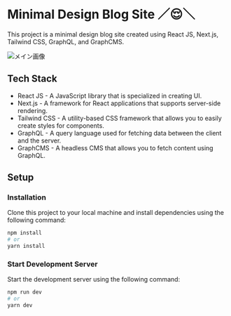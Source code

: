 # Minimal Design Blog Site ／😌＼
This project is a minimal design blog site created using React JS, Next.js, Tailwind CSS, GraphQL, and GraphCMS.

![メイン画像]([http://i.imgur.com/Jjwsc.jpg](https://user-images.githubusercontent.com/59190800/221466118-e1fac935-8fcc-4ffb-9e55-be24ac63cc4f.png) "メインイメージ")


## Tech Stack
- React JS - A JavaScript library that is specialized in creating UI.
- Next.js - A framework for React applications that supports server-side rendering.
- Tailwind CSS - A utility-based CSS framework that allows you to easily create styles for components.
- GraphQL - A query language used for fetching data between the client and the server.
- GraphCMS - A headless CMS that allows you to fetch content using GraphQL.

## Setup
### Installation
Clone this project to your local machine and install dependencies using the following command:

```bash
npm install
# or
yarn install
```

### Start Development Server
Start the development server using the following command:

```bash
npm run dev
# or
yarn dev
```
